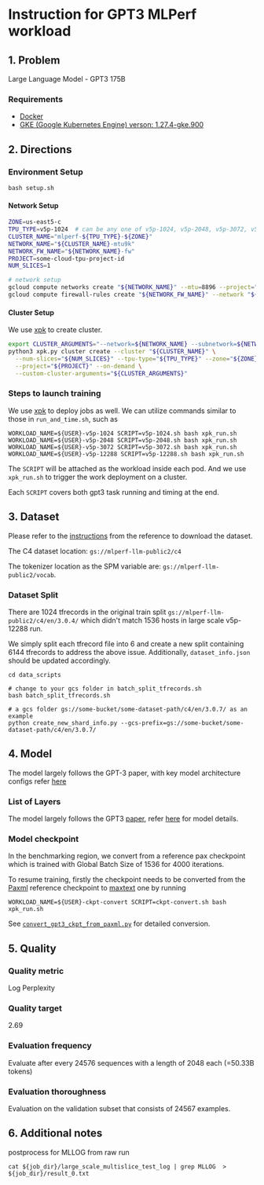 # Instruction for GPT3 MLPerf workload

## 1. Problem

Large Language Model - GPT3 175B

### Requirements

*   [Docker](https://cloud.google.com/artifact-registry/docs/docker/authentication)
*   [GKE (Google Kubernetes Engine) verson: 1.27.4-gke.900](https://cloud.google.com/kubernetes-engine)


## 2. Directions

### Environment Setup
```
bash setup.sh
```

#### Network Setup

```bash
ZONE=us-east5-c
TPU_TYPE=v5p-1024  # can be any one of v5p-1024, v5p-2048, v5p-3072, v5p-12288
CLUSTER_NAME="mlperf-${TPU_TYPE}-${ZONE}"
NETWORK_NAME="${CLUSTER_NAME}-mtu9k"
NETWORK_FW_NAME="${NETWORK_NAME}-fw"
PROJECT=some-cloud-tpu-project-id
NUM_SLICES=1

# network setup
gcloud compute networks create "${NETWORK_NAME}" --mtu=8896 --project="${PROJECT}" --subnet-mode=auto --bgp-routing-mode=regional
gcloud compute firewall-rules create "${NETWORK_FW_NAME}" --network "${NETWORK_NAME}" --allow tcp,icmp,udp --project="${PROJECT}"
```

#### Cluster Setup
We use [xpk](https://github.com/google/xpk) to create cluster.

```bash
export CLUSTER_ARGUMENTS="--network=${NETWORK_NAME} --subnetwork=${NETWORK_NAME}"
python3 xpk.py cluster create --cluster "${CLUSTER_NAME}" \
  --num-slices="${NUM_SLICES}" --tpu-type="${TPU_TYPE}" --zone="${ZONE}" \
  --project="${PROJECT}" --on-demand \
  --custom-cluster-arguments="${CLUSTER_ARGUMENTS}"
```

### Steps to launch training
We use [xpk](https://github.com/google/xpk) to deploy jobs as well.
We can utilize commands similar to those in `run_and_time.sh`, such as
```
WORKLOAD_NAME=${USER}-v5p-1024 SCRIPT=v5p-1024.sh bash xpk_run.sh
WORKLOAD_NAME=${USER}-v5p-2048 SCRIPT=v5p-2048.sh bash xpk_run.sh
WORKLOAD_NAME=${USER}-v5p-3072 SCRIPT=v5p-3072.sh bash xpk_run.sh
WORKLOAD_NAME=${USER}-v5p-12288 SCRIPT=v5p-12288.sh bash xpk_run.sh
```

The `SCRIPT` will be attached as the workload inside each pod.
And we use `xpk_run.sh` to trigger the work deployment on a cluster.

Each `SCRIPT` covers both gpt3 task running and timing at the end.

## 3. Dataset

Please refer to the
[instructions](https://github.com/mlcommons/training/blob/master/large_language_model/paxml/README.md)
from the reference to download the dataset.

The C4 dataset location: `gs://mlperf-llm-public2/c4`

The tokenizer location as the SPM variable are: `gs://mlperf-llm-public2/vocab`.

### Dataset Split

There are 1024 tfrecords in the original train split `gs://mlperf-llm-public2/c4/en/3.0.4/` which didn't match 1536 hosts in large scale v5p-12288 run.

We simply split each tfrecord file into 6 and create a new split containing 6144 tfrecords to address the above issue.
Additionally, `dataset_info.json` should be updated accordingly.

```
cd data_scripts

# change to your gcs folder in batch_split_tfrecords.sh
bash batch_split_tfrecords.sh

# a gcs folder gs://some-bucket/some-dataset-path/c4/en/3.0.7/ as an example
python create_new_shard_info.py --gcs-prefix=gs://some-bucket/some-dataset-path/c4/en/3.0.7/
```

## 4. Model

The model largely follows the GPT-3 paper, with key model architecture configs
refer
[here](https://github.com/mlcommons/training/blob/master/large_language_model/paxml/README.md#3-model)

### List of Layers

The model largely follows the GPT3 [paper](https://arxiv.org/abs/2005.14165),
refer
[here](https://github.com/mlcommons/training/blob/master/large_language_model/paxml/README.md#3-model)
for model details.

### Model checkpoint

In the benchmarking region, we convert from a reference pax checkpoint which
is trained with Global Batch Size of 1536 for 4000 iterations.

To resume training, firstly the checkpoint needs to be converted from the [Paxml](https://github.com/google/paxml)
reference checkpoint to [maxtext](https://github.com/google/maxtext/tree/main) one by running

```
WORKLOAD_NAME=${USER}-ckpt-convert SCRIPT=ckpt-convert.sh bash xpk_run.sh
```

See [`convert_gpt3_ckpt_from_paxml.py`](https://github.com/google/maxtext/blob/f586e43f7ee92c701515fe0a2db17dc50f18dc81/MaxText/convert_gpt3_ckpt_from_paxml.py) for detailed conversion.

## 5. Quality

### Quality metric

Log Perplexity

### Quality target

2.69

### Evaluation frequency

Evaluate after every 24576 sequences with a length of 2048 each (=50.33B tokens)

### Evaluation thoroughness

Evaluation on the validation subset that consists of 24567 examples.

## 6. Additional notes

postprocess for MLLOG from raw run

```
cat ${job_dir}/large_scale_multislice_test_log | grep MLLOG  > ${job_dir}/result_0.txt
```
